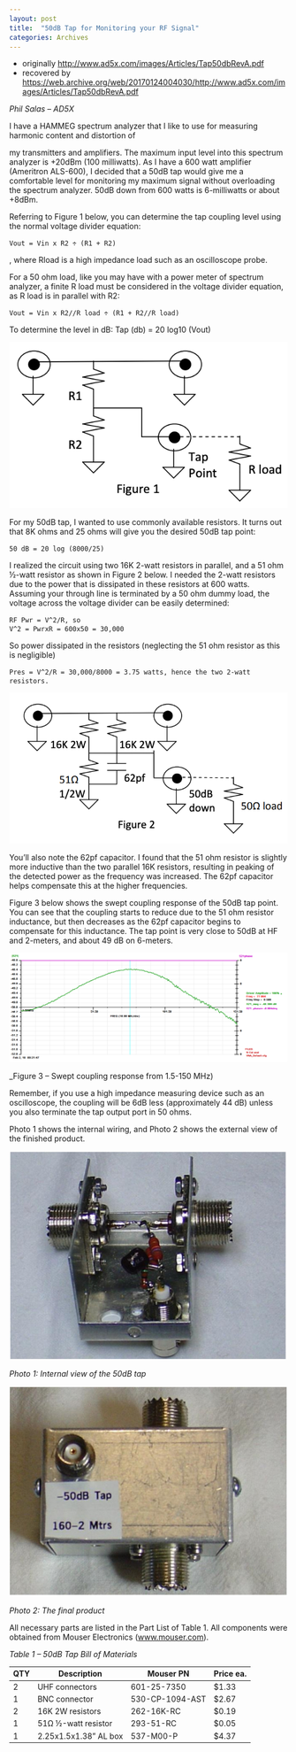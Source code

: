 ```yaml
---
layout: post
title:  "50dB Tap for Monitoring your RF Signal"
categories: Archives 
---
```


- originally http://www.ad5x.com/images/Articles/Tap50dbRevA.pdf
- recovered by
  https://web.archive.org/web/20170124004030/http://www.ad5x.com/images/Articles/Tap50dbRevA.pdf

_Phil Salas – AD5X_

I have a HAMMEG spectrum analyzer that I like to use for measuring harmonic
content and distortion of

my transmitters and amplifiers. The maximum input level into this spectrum
analyzer is +20dBm (100 milliwatts). As I have a 600 watt amplifier (Ameritron
ALS-600), I decided that a 50dB tap would give me a comfortable level for
monitoring my maximum signal without overloading the spectrum analyzer. 50dB
down from 600 watts is 6-milliwatts or about +8dBm.

Referring to Figure 1 below, you can determine the tap coupling level using the
normal voltage divider equation:

```
Vout = Vin x R2 ÷ (R1 + R2)
```
, where Rload is a high impedance load such as an oscilloscope probe.

For a 50 ohm load, like you may have with a power meter of spectrum analyzer, a
finite R load must be considered in the voltage divider equation, as R load is
in parallel with R2:

```
Vout = Vin x R2//R load ÷ (R1 + R2//R load)
```

To determine the level in dB: Tap (db) = 20 log10 (Vout)

![](images/www.ad5x.com/Tap50dbRevA_figure1.png)

For my 50dB tap, I wanted to use commonly available resistors. It turns out
that 8K ohms and 25 ohms will give you the desired 50dB tap point:

```
50 dB = 20 log (8000/25)
```

I realized the circuit using two 16K 2-watt resistors in parallel, and a 51 ohm
½-watt resistor as shown in Figure 2 below. I needed the 2-watt resistors due
to the power that is dissipated in these resistors at 600 watts. Assuming your
through line is terminated by a 50 ohm dummy load, the voltage across the
voltage divider can be easily determined:

```
RF Pwr = V^2/R, so
V^2 = PwrxR = 600x50 = 30,000
```

So power dissipated in the resistors (neglecting the 51 ohm resistor as this is
negligible)

```
Pres = V^2/R = 30,000/8000 = 3.75 watts, hence the two 2-watt resistors.
```

![](images/www.ad5x.com/Tap50dbRevA_figure2.png)

You’ll also note the 62pf capacitor. I found that the 51 ohm resistor is
slightly more inductive than the two parallel 16K resistors, resulting in
peaking of the detected power as the frequency was increased. The 62pf
capacitor helps compensate this at the higher frequencies.

Figure 3 below shows the swept coupling response of the 50dB tap point. You can
see that the coupling starts to reduce due to the 51 ohm resistor inductance,
but then decreases as the 62pf capacitor begins to compensate for this
inductance. The tap point is very close to 50dB at HF and 2-meters, and about
49 dB on 6-meters.

![](images/www.ad5x.com/Tap50dbRevA_sweep.png)

_Figure 3 – Swept coupling response from 1.5-150 MHz)

Remember, if you use a high impedance measuring device such as an oscilloscope,
the coupling will be 6dB less (approximately 44 dB) unless you also terminate
the tap output port in 50 ohms.

Photo 1 shows the internal wiring, and Photo 2 shows the external view of the
finished product.

![](images/www.ad5x.com/Tap50dbRevA_insides.jpg)

_Photo 1: Internal view of the 50dB tap_

![](images/www.ad5x.com/Tap50dbRevA_box.jpg)

_Photo 2: The final product_

All necessary parts are listed in the Part List of Table 1. All components were
obtained from Mouser Electronics (www.mouser.com).

_Table 1 – 50dB Tap Bill of Materials_


QTY | Description           | Mouser PN       | Price ea.
----|-----------------------|-----------------|----------
  2 | UHF connectors        | 601-25-7350     |  $1.33
  1 | BNC connector         | 530-CP-1094-AST |  $2.67
  2 | 16K 2W resistors      | 262-16K-RC      |  $0.19
  1 | 51Ω ½-watt resistor   | 293-51-RC       |  $0.05
  1 | 2.25x1.5x1.38” AL box | 537-M00-P       |  $4.37

